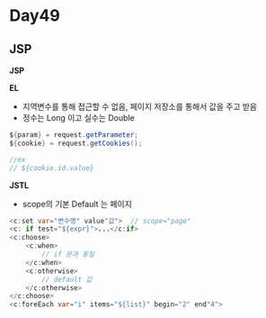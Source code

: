 # Day49

## JSP

**JSP**

**EL**

* 지역변수를 통해 접근할 수 없음, 페이지 저장소를 통해서 값을 주고 받음
* 정수는 Long 이고 실수는 Double

```java
${param} = request.getParameter;
${cookie} = request.getCookies();

//ex  
// ${cookie.id.value}
```

**JSTL**

* scope의 기본 Default 는 페이지

```java
<c:set var="변수명" value"값">  // scope="page"
<c: if test="${expr}">...</c:if>
<c:choose>
    <c:when>
        // if 문과 동일
    </c:when>
    <c:otherwise>
        // default 값
    </c:otherwise>
</c:choose>
<c:foreEach var="i" items="${list}" begin="2" end"4">
```